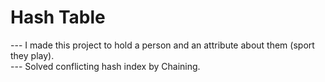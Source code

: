 # Hash Table
--- I made this project to hold a person and an attribute about them (sport they play).  
--- Solved conflicting hash index by Chaining.
